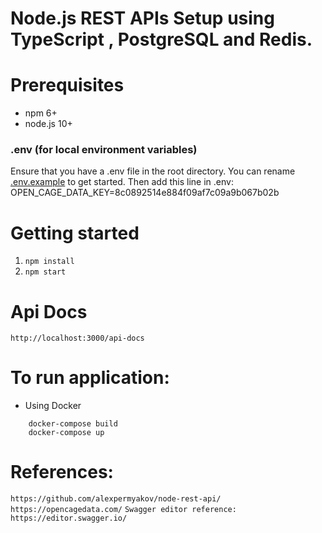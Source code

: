 # Node.js REST APIs Setup using TypeScript , PostgreSQL and Redis.

# Prerequisites
* npm 6+
* node.js 10+

### .env (for local environment variables)

Ensure that you have a .env file in the root directory. You can rename [.env.example](/.env.example) to get started.
Then add this line in .env:
OPEN_CAGE_DATA_KEY=8c0892514e884f09af7c09a9b067b02b

# Getting started
1. ```npm install```
2. ```npm start```

# Api Docs
```http://localhost:3000/api-docs```

# To run application:

- Using Docker
```
    docker-compose build
    docker-compose up
```

# References:
```https://github.com/alexpermyakov/node-rest-api/```
```https://opencagedata.com/```
```Swagger editor reference: https://editor.swagger.io/```